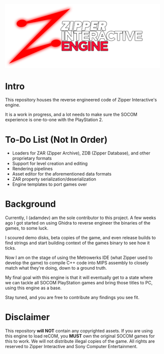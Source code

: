 ![Isolated.png](https://github.com/Not-Enough-Photons/ZIEngine/blob/main/img/ziengine_banner.png?raw=true)

# Intro
This repository houses the reverse engineered code of Zipper Interactive's engine.

It is a work in progress, and a lot needs to make sure the SOCOM experience is one-to-one with the PlayStation 2.

# To-Do List (Not In Order)
- Loaders for ZAR (Zipper Archive), ZDB (Zipper Database), and other proprietary formats
- Support for level creation and editing
- Rendering pipelines
- Asset editor for the aforementioned data formats
- ZAR property serialization/deserialization
- Engine templates to port games over

# Background
Currently, I (adamdev) am the sole contributor to this project. A few weeks ago I got started on using Ghidra to reverse engineer the binaries of the games, to some luck.

I scoured demo disks, beta copies of the game, and even release builds to find strings and start building context of the games binary to see how it ticks.

Now I am on the stage of using the Metrowerks IDE (what Zipper used to develop the game) to compile C++ code into MIPS assembly to closely match what they're doing, down to a ground truth.

My final goal with this engine is that it will eventually get to a state where we can tackle all SOCOM PlayStation games and bring those titles to PC, using this engine as a base.

Stay tuned, and you are free to contribute any findings you see fit.

# Disclaimer
This repository **will NOT** contain any copyrighted assets. If you are using this engine to load reCOM, you **MUST** own the original SOCOM games for this to work.
We will not distribute illegal copies of the game.
All rights are reserved to Zipper Interactive and Sony Computer Entertainment.
